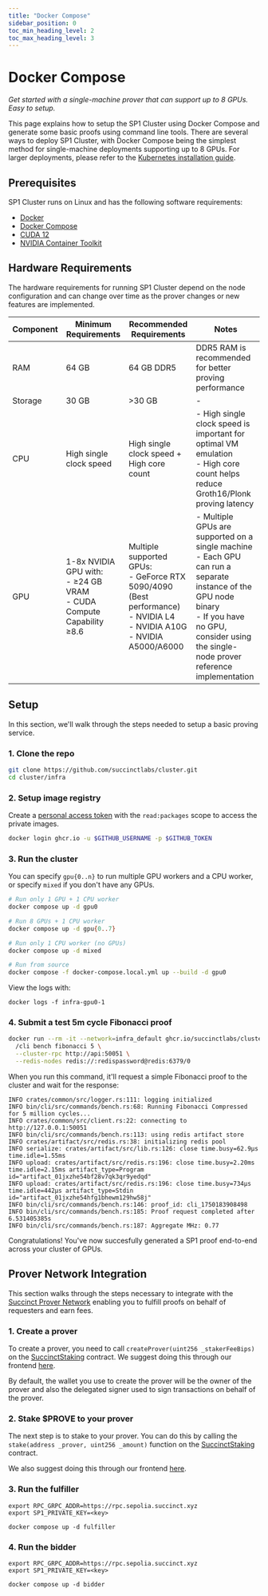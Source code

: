 ```yaml
---
title: "Docker Compose"
sidebar_position: 0
toc_min_heading_level: 2
toc_max_heading_level: 3
---
```


# Docker Compose

*Get started with a single-machine prover that can support up to 8 GPUs. Easy to setup.*

This page explains how to setup the SP1 Cluster using Docker Compose and generate some basic proofs using command line tools. There are several ways to deploy SP1 Cluster, with Docker Compose being the simplest method for single-machine deployments supporting up to 8 GPUs. For larger deployments, please refer to the [Kubernetes installation guide](./kubernetes.md).

## Prerequisites

SP1 Cluster runs on Linux and has the following software requirements:

- [Docker](https://docs.docker.com/get-docker/)
- [Docker Compose](https://docs.docker.com/compose/install/linux/)
- [CUDA 12](https://developer.nvidia.com/cuda-12-0-0-download-archive?target_os=Linux&target_arch=x86_64&Distribution=Ubuntu&target_version=22.04&target_type=deb_local)
- [NVIDIA Container Toolkit](https://docs.nvidia.com/datacenter/cloud-native/container-toolkit/install-guide.html)

## Hardware Requirements

The hardware requirements for running SP1 Cluster depend on the node configuration and can change over time as the prover changes or new features are implemented.

| Component | Minimum Requirements | Recommended Requirements | Notes |
|-----------|---------------------|-------------------------|--------|
| RAM | 64 GB | 64 GB DDR5 | DDR5 RAM is recommended for better proving performance |
| Storage | 30 GB | >30 GB | - |
| CPU | High single clock speed | High single clock speed + High core count | - High single clock speed is important for optimal VM emulation<br/>- High core count helps reduce Groth16/Plonk proving latency |
| GPU | 1-8x NVIDIA GPU with:<br/>- ≥24 GB VRAM<br/>- CUDA Compute Capability ≥8.6 | Multiple supported GPUs:<br/>- GeForce RTX 5090/4090 (Best performance)<br/>- NVIDIA L4<br/>- NVIDIA A10G<br/>- NVIDIA A5000/A6000 | - Multiple GPUs are supported on a single machine<br/>- Each GPU can run a separate instance of the GPU node binary<br/>- If you have no GPU, consider using the single-node prover reference implementation |

## Setup

In this section, we'll walk through the steps needed to setup a basic proving service.

### 1. Clone the repo

```bash
git clone https://github.com/succinctlabs/cluster.git
cd cluster/infra
```

### 2. Setup image registry

Create a [personal access token](https://docs.github.com/en/packages/working-with-a-github-packages-registry/working-with-the-container-registry#authenticating-with-a-personal-access-token-classic) with the `read:packages` scope to access the private images.

```bash
docker login ghcr.io -u $GITHUB_USERNAME -p $GITHUB_TOKEN
```

### 3. Run the cluster

You can specify `gpu{0..n}` to run multiple GPU workers and a CPU worker, or specify `mixed` if you don't have any GPUs.

```bash
# Run only 1 GPU + 1 CPU worker
docker compose up -d gpu0

# Run 8 GPUs + 1 CPU worker
docker compose up -d gpu{0..7}

# Run only 1 CPU worker (no GPUs)
docker compose up -d mixed

# Run from source
docker compose -f docker-compose.local.yml up --build -d gpu0
```

View the logs with:
```
docker logs -f infra-gpu0-1
```

### 4. Submit a test 5m cycle Fibonacci proof

```bash
docker run --rm -it --network=infra_default ghcr.io/succinctlabs/cluster:base-latest \
  /cli bench fibonacci 5 \
  --cluster-rpc http://api:50051 \
  --redis-nodes redis://:redispassword@redis:6379/0
```

When you run this command, it'll request a simple Fibonacci proof to the cluster and wait for the response:

```
INFO crates/common/src/logger.rs:111: logging initialized    
INFO bin/cli/src/commands/bench.rs:68: Running Fibonacci Compressed for 5 million cycles...
INFO crates/common/src/client.rs:22: connecting to http://127.0.0.1:50051
INFO bin/cli/src/commands/bench.rs:113: using redis artifact store
INFO crates/artifact/src/redis.rs:38: initializing redis pool
INFO serialize: crates/artifact/src/lib.rs:126: close time.busy=62.9µs time.idle=1.55ms
INFO upload: crates/artifact/src/redis.rs:196: close time.busy=2.20ms time.idle=2.15ms artifact_type=Program id="artifact_01jxzhe54bf28v7qk3qr9yedqd"
INFO upload: crates/artifact/src/redis.rs:196: close time.busy=734µs time.idle=442µs artifact_type=Stdin id="artifact_01jxzhe54hfg1bhewm129hw58j"
INFO bin/cli/src/commands/bench.rs:146: proof_id: cli_1750183908498
INFO bin/cli/src/commands/bench.rs:185: Proof request completed after 6.531405385s
INFO bin/cli/src/commands/bench.rs:187: Aggregate MHz: 0.77
```

Congratulations! You've now succesfully generated a SP1 proof end-to-end across your cluster of GPUs.

## Prover Network Integration

This section walks through the steps necessary to integrate with the [Succinct Prover Network](https://docs.succinct.xyz/docs/network/introduction) enabling you to fulfill proofs on behalf of requesters and earn fees.

### 1. Create a prover

To create a prover, you need to call `createProver(uint256 _stakerFeeBips)` on the [SuccinctStaking](https://github.com/succinctlabs/network/blob/main/contracts/src/SuccinctStaking.sol) contract. We suggest doing this through our frontend [here](https://staking.sepolia.succinct.xyz/prover). 

By default, the wallet you use to create the prover will be the owner of the prover and also the delegated signer used to sign transactions on behalf of the prover. 

### 2. Stake $PROVE to your prover

The next step is to stake to your prover. You can do this by calling the `stake(address _prover, uint256 _amount)` function on the [SuccinctStaking](https://github.com/succinctlabs/network/blob/main/contracts/src/SuccinctStaking.sol) contract.

We also suggest doing this through our frontend [here](https://staking.sepolia.succinct.xyz/prover). 

### 3. Run the fulfiller

```
export RPC_GRPC_ADDR=https://rpc.sepolia.succinct.xyz
export SP1_PRIVATE_KEY=<key>

docker compose up -d fulfiller
```

### 4. Run the bidder

```
export RPC_GRPC_ADDR=https://rpc.sepolia.succinct.xyz
export SP1_PRIVATE_KEY=<key>

docker compose up -d bidder
```